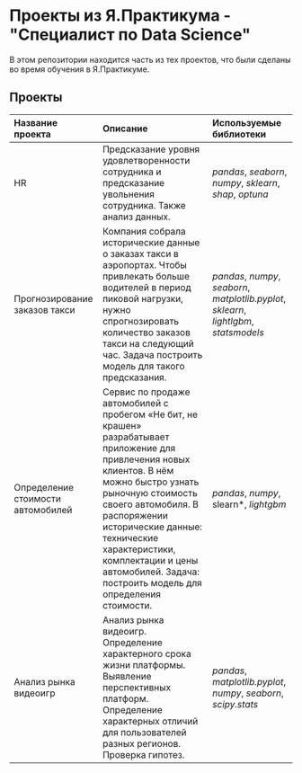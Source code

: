 # Проекты из Я.Практикума - "Специалист по Data Science"

В этом репозитории находится часть из тех проектов, что были сделаны во время обучения в Я.Практикуме.

## Проекты

| Название проекта | Описание | Используемые библиотеки | 
| :---------------------- | :---------------------- | :---------------------- |
| HR | Предсказание уровня удовлетворенности сотрудника и предсказание увольнения сотрудника. Также анализ данных. | *pandas*, *seaborn*, *numpy*, *sklearn*, *shap*, *optuna* |
|Прогнозирование заказов такси|Компания собрала исторические данные о заказах такси в аэропортах. Чтобы привлекать больше водителей в период пиковой нагрузки, нужно спрогнозировать количество заказов такси на следующий час. Задача построить модель для такого предсказания.|*pandas*, *numpy*, *seaborn*, *matplotlib.pyplot*, *sklearn*, *lightlgbm*, *statsmodels*
|Определение стоимости автомобилей|Сервис по продаже автомобилей с пробегом «Не бит, не крашен» разрабатывает приложение для привлечения новых клиентов. В нём можно быстро узнать рыночную стоимость своего автомобиля. В распоряжении исторические данные: технические характеристики, комплектации и цены автомобилей. Задача: построить модель для определения стоимости.|*pandas*, *numpy*, slearn*, *lightgbm*
| Анализ рынка видеоигр | Анализ рынка видеоигр. Определение характерного срока жизни платформы. Выявление перспективных платформ. Определение характерных отличий для пользователей разных регионов. Проверка гипотез.| *pandas*, *matplotlib.pyplot*, *numpy*, *seaborn*, *scipy.stats*